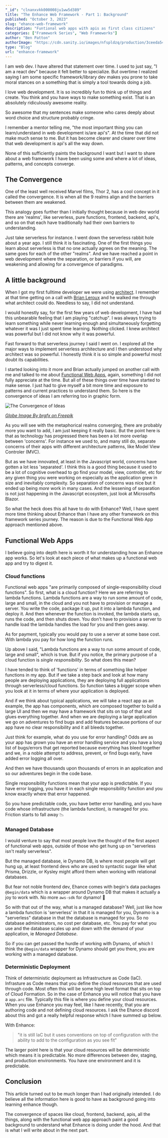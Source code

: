 ```yaml
---
"_id": "clnanxvkk000008ju1ww5d389"
title: "The Enhance Web Framework - Part 1: Background"
published: "October 3, 2023"
slug: "ehance-web-framework"
description: "Funtional web apps with apis as first class citizens"
categories: ["Framework Series", "Web Frameworks"]
author: "Ben Patton"
authorImage: "https://cdn.sanity.io/images/nfspldzq/production/3ceeda54221c7c0614ecc51f955c7be39a1da34e-512x512.jpg"
type: "Blog"
url: "enhance-framework"
---
```


I am web dev. I have altered that statement over time. I used to just say, "I am a react dev" because it felt better to specialize. But overtime I realized saying I am some specific framework/library dev makes you prone to take moral stances on a something that is simply a tool towards doing a job.

I love web development. It is so incredibly fun to think up of things and create. You think and you have ways to make something exist. That is an absolutely ridiculously awesome reality.

So awesome that my sentences make someone who cares deeply about word choice and structure probably cringe.

I remember a mentor telling me, "the most important thing you can learn/understand in web development is/are api's". At the time that did not make much sense to me. But it has become clearer and clearer over time that web development is api's all the way down.

None of this sufficiently paints the background I want but I want to share about a web framework I have been using some and where a lot of ideas, patterns, and concepts converge.

## The Convergence

One of the least well received Marvel films, Thor 2, has a cool concept in it called the convergence. It is when all the 9 realms align and the barriers between them are weakened.

This analogy goes further than I initially thought because in web dev world there are 'realms', like serverless, pure functions, frontend, backend, api's, and so on that each have traditionally had their own barriers to understanding.

Just take serverless for instance. I went down the serverless rabbit hole about a year ago. I still think it is fascinating. One of the first things you learn about serverless is that no one actually agrees on the meaning. The same goes for each of the other "realms". And we have reached a point in web development where the separation, or barriers if you will, are weakening and allowing for a convergence of paradigms.

## A little background

When I got my first fulltime developer we were using [architect](https://arc.codes). I remember at that time getting on a call with [Brian Leroux](https://twitter.com/brianleroux) and he walked me through what architect could do. Needless to say, I did not understand.

I would honestly say, for the first few years of web development, I have had this unbearable feeling that I am playing "catchup". I was always trying to learn something while never learning enough and simultaneously forgetting whatever it was I just spent time learning. Nothing clicked. I knew architect was powerful but I did not know why it was powerful.

Fast forward to that serverless journey I said I went on. I explored all the major ways to implement serverless architecture and I then understood why architect was so powerful. I honestly think it is so simple and powerful most doubt its capabilities.

I started looking into it more and Brian actually jumped on another call with me and talked to me about [Functional Web Apps](https://fwa.dev), again, something I did not fully appreciate at the time. But all of these things over time have started to make sense. I just had to give myself a bit more time and exposure to patterns and current practices to understand them. So here is the convergence of ideas I am referring too in graphic form.

![The Convergence of Ideas](/static/images/convergence/nine-realms.png)

[_Globe Image By brgfx on Freepik_](https://www.freepik.com/free-vector/earth-globe-cartoon-sticker-white-background_21196645.htm#page=2&query=globe%202d&position=3&from_view=search&track=ais)

As you will see with the metaphorical realms converging, there are probably more you want to add, I am just keeping it really basic. But the point here is that as technology has progressed there has been a lot more overlap between 'concerns'. For instance we used to, and many still do, separate concerns of their apps with different architecture patterns, like Model View Controler (MVC).

But as we have innovated, at least in the Javascript world, concerns have gotten a lot less 'separated'. I think this is a good thing because it used to be a lot of cognitive overhead to go find your model, view, controller, etc for any given thing you were working on especially as the application grew in size and inevitably complexity. So separation of concerns was nice but it ended up being _more_ work in many cases. And the lessening of separation is not just happening in the Javascript ecosystem, just look at Microsofts Blazor.

So what the heck does this all have to do with Enhance? Well, I have spent more time thinking about Enhance than I have any other framework on this framework series journey. The reason is due to the Functional Web App approach mentioned above.

## Functional Web Apps

I believe going into depth here is worth it for understanding how an Enhance app works. So let's look at each piece of what makes up a functional web app and try to digest it.

### Cloud functions

Functional web apps "are primarily composed of single-responsibility cloud functions". So first, what is a cloud function? Here we are referring to lambda functions. Lambda functions are a way to run some amount of code, large and small, in the cloud and you not have to provision or manage a server. You write the code, package it up, put it into a lambda function, and deploy it. And then whenever the function is invoked, the lambda starts up, runs the code, and then shuts down. You don't have to provision a server to handle load the lambda handles the load for you and then goes away.

As for payment, typically you would pay to use a server at some base cost. With lambda you pay for how long the function runs.

Up above I said, "Lambda functions are a way to run some amount of code, large and small", which is true. But if you notice, the primary purpose of a cloud function is _single responsibility_. So what does this mean?

I have tended to think of 'functions' in terms of something like helper functions in my app. But if we take a step back and look at how many people are deploying applications, they are deploying full applications through serverless/cloud functions. So function takes a bigger scope when you look at it in terms of where your application is deployed.

And if we think about typical applications, we will take a react app as an example, the app has components, which are composed together to build a large UI and then we may have a framework that sits on top of that and glues everything together. And when we are deploying a large application we go on adventures to find bugs and add features because portions of our app have no clear responsibility and it all bleeds together.

Just think for example, what do you use for error handling? Odds are as your app has grown you have an error handling service and you have a long list of bugs/errors that get reported because everything has bleed together and we, in a noble attempt to address, prevent, or find bugs early, have added error logging all over.

And then we have thousands upon thousands of errors in an application and so our adventures begin in the code base.

Single responsibility functions mean that your app is predictable. If you have error logging, you have it in each single responsibility function and you know exactly where that error happened.

So you have predictable code, you have better error handling, and you have code whose infrastructure (the lambda function), is managed for you. Friction starts to fall away 📉

### Managed Database

I would venture to say that most people love the thought of the first aspect of functional web apps, outside of those who get hung up on "serverless isn't really serverless".

But the managed database, ie Dynamo DB, is where most people will get hung up, at least frontend devs who are used to syntactic sugar like what Prisma, Drizzle, or Kysley might afford them when working with relational databases.

But fear not noble frontend dev, Ehance comes with begin's data packages `@begin/data` which is a wrapper around Dynamo DB that makes it actually a joy to work with. No more `aws-sdk` for dynamo! 🎉

So with that out of the way, what is a managed database? Well, just like how a lambda function is 'serverless' in that it is managed for you, Dynamo is a "serverless" database in that the database is managed for you. So no database administrators, no cost per database, etc. You pay for what you use and the database scales up and down with the demand of your application, ie _Managed Database_.

So if you can get passed the hurdle of working with Dynamo, of which I think the `@begin/data` wrapper for Dynamo should get you there, you are working with a managed database.

### Deterministic Deployment

Think of deterministic deployment as Infrastructure as Code (IaC). Infrasture as Code means that you define the cloud resources that are used through code. Most often this will be some high level format that sits on top of Cloud Formation. So in the case of Enhance you will notice that you have a `app.arc` file. Typically this file is where you define your cloud resources. When you use Enhance you may feel, like I have recently, that you are authoring code and not defining cloud resources. I ask the Ehance discord about this and got a really helpful response which I have summed up below.

With Enhance:

> "it is still IaC but it uses conventions on top of configuration with the ability to add to the configuration as you see fit"

The larger point here is that your cloud resources will be deterministic which means it is predictable. No more differences between dev, staging, and production environments. You have one environment and it is predictable.

## Conclusion

This article turned out to be much longer than I had originally intended. I do believe all the information here is good to have as background going into learning enhance though.

The convergence of spaces like cloud, frontend, backend, apis, all the things, along with the functional web app approach paint a good background to understand what Enhance is doing under the hood. And that is what I will write about in the next part.
